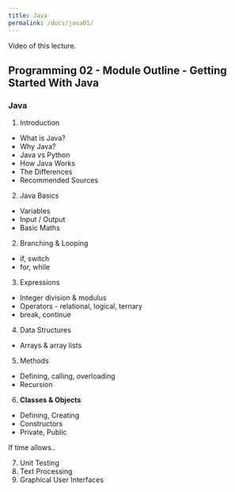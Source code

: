 ```yaml
---
title: Java 
permalink: /docs/java01/
---
```


Video of this lecture.  


## Programming 02 - Module Outline - Getting Started With Java

### Java

1. Introduction
  * What is Java?
  * Why Java?
  * Java vs Python
  * How Java Works
  * The Differences
  * Recommended Sources
2. Java Basics
  * Variables
  * Input / Output
  * Basic Maths
2. Branching & Looping
  * if, switch
  * for, while  
3. Expressions
  * Integer division & modulus
  * Operators - relational, logical, ternary
  * break, continue
4. Data Structures
  * Arrays & array lists
5. Methods
  * Defining, calling, overloading
  * Recursion
6. **Classes & Objects**
  * Defining, Creating
  * Constructors
  * Private, Public

If time allows..

7. Unit Testing
8. Text Processing
9. Graphical User Interfaces

